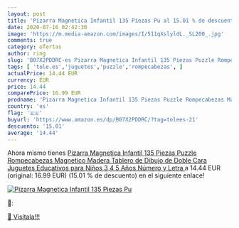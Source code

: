 ```yaml
---
layout: post
title: 'Pizarra Magnetica Infantil 135 Piezas Pu al 15.01 % de descuento'
date: 2020-07-16 02:42:30
image: 'https://m.media-amazon.com/images/I/511qXslyldL._SL200_.jpg'
comments: true
category: ofertas
author: ring
slug: 'B07X2PDDRC-es Pizarra Magnetica Infantil 135 Piezas Puzzle Rompecabezas...'
tags: [ 'tole.es','juguetes','puzzle','rompecabezas', ]
actualPrice: 14.44 EUR
currency: EUR
price: 14.44
comparePrice: 16.99 EUR
prodname: 'Pizarra Magnetica Infantil 135 Piezas Puzzle Rompecabezas Magnetico Madera Tablero de Dibujo de Doble Cara Juguetes Educativos para Niños 3 4 5 Años  Número y Letra '
country: 'es'
flag: '🇪🇸'
buyurl: 'https://www.amazon.es/dp/B07X2PDDRC/?tag=tolees-21'
descuento: '15.01'
average: '14.44'
---
```


Ahora mismo tienes [Pizarra Magnetica Infantil 135 Piezas Puzzle Rompecabezas Magnetico Madera Tablero de Dibujo de Doble Cara Juguetes Educativos para Niños 3 4 5 Años  Número y Letra ](https://www.amazon.es/dp/B07X2PDDRC/?tag=tolees-21) a 14.44 EUR (original: 16.99 EUR) (15.01 %  de descuento) en el siguiente enlace!

[![Pizarra Magnetica Infantil 135 Piezas Pu](https://m.media-amazon.com/images/I/511qXslyldL._SL200_.jpg)](https://www.amazon.es/dp/B07X2PDDRC/?tag=tolees-21)

🔎:


[🛒 Visítala!!!](https://www.amazon.es/dp/B07X2PDDRC/?tag=tolees-21)
